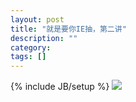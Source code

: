 ```yaml
---
layout: post
title: "就是要你IE抽，第二讲"
description: ""
category: 
tags: []
---
```

{% include JB/setup %}
<img src="../images/logo10.jpg" width="" height="">
